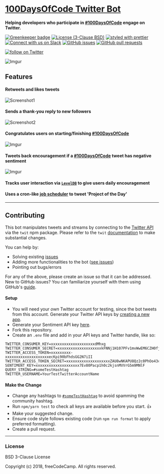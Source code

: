 # [100DaysOfCode Twitter Bot](https://twitter.com/hashtag/100DaysOfCode?src=hash)


<strong>Helping developers who participate in [#100DaysOfCode](https://twitter.com/hashtag/100DaysOfCode?src=hash) engage on Twitter.</strong>

[![Greenkeeper badge](https://badges.greenkeeper.io/spences10/100DaysOfCode-twitter-bot.svg)](https://greenkeeper.io/)
[![License (3-Clause BSD)](https://img.shields.io/badge/license-BSD%203--Clause-blue.svg?style=flat-square)](http://opensource.org/licenses/BSD-3-Clause)
[![styled with prettier](https://img.shields.io/badge/styled_with-prettier-ff69b4.svg)](https://github.com/prettier/prettier)
[![Connect with us on Slack](https://img.shields.io/badge/-Slack%20Channel-3b99ef.svg?colorA=02c775&style=flat&logo=slack)](https://100xcode.slack.com/)
[![GitHub issues](https://img.shields.io/github/issues/freeCodeCamp/100DaysOfCode-twitter-bot.svg?&colorB=ff0000)](https://github.com/freeCodeCamp/100DaysOfCode-twitter-bot/issues)
[![GitHub pull requests](https://img.shields.io/github/issues-pr/freeCodeCamp/100DaysOfCode-twitter-bot.svg?colorB=1FBF14)](https://github.com/freeCodeCamp/100DaysOfCode-twitter-bot/pulls)
<p>
  <a href="https://twitter.com/intent/follow?screen_name=_100DaysOfCode">
    <img src="https://img.shields.io/twitter/follow/_100DaysOfCode.svg?style=social"
      alt="follow on Twitter"></a>
</p>

![Imgur](http://i.imgur.com/Ufo9BLY.png)

## Features

#### Retweets and likes tweets

![Screenshot1](http://i.imgur.com/V35iX70.png)

#### Sends a thank-you reply to new followers

![Screenshot2](http://i.imgur.com/0LAvqUd.png)

#### Congratulates users on starting/finishing [#100DaysOfCode](https://twitter.com/hashtag/100DaysOfCode?src=hash)

![Imgur](http://i.imgur.com/d8pu9LO.png)

#### Tweets back encouragement if a [#100DaysOfCode](https://twitter.com/hashtag/100DaysOfCode?src=hash) tweet has negative sentiment

![Imgur](http://i.imgur.com/GQLoYhG.png)

#### Tracks user interaction via [`LevelDB`](https://github.com/Level/level) to give users daily encouragement

#### Uses a cron-like [job scheduler](https://github.com/node-schedule/node-schedule) to tweet 'Project of the Day'

---

## Contributing

This bot manipulates tweets and streams by connecting to the [Twitter API](https://developer.twitter.com/en/docs) via the `twit` npm package. Please refer to the `twit` [documentation](https://github.com/ttezel/twit) to make substantial changes.

You can help by:

* Solving existing [issues](https://github.com/freeCodeCamp/100DaysOfCode-twitter-bot/issues?q=is%3Aopen+is%3Aissue)
* Adding more functionalities to the bot ([see issues](https://github.com/freeCodeCamp/100DaysOfCode-twitter-bot/issues?q=is%3Aopen+is%3Aissue+label%3Aenhancement))
* Pointing out bugs/errors

For any of the above, please create an issue so that it can be addressed. New to GitHub issues? You can familiarize yourself with them using GitHub's [guide](https://help.github.com/articles/creating-a-pull-request/).

#### Setup

* You will need your _own_ Twitter account for testing, since the bot tweets from this account. Generate your Twitter API keys by [creating a new app](https://apps.twitter.com/app/new).
* Generate your Sentiment API key [here](https://market.mashape.com/vivekn/sentiment-3).
* Fork this repository.
* Create an `.env` file and add in your API keys and Twitter handle, like so:

```
TWITTER_CONSUMER_KEY=xxxxxxxxxxxxxxxxxxxxdMhxg
TWITTER_CONSUMER_SECRET=xxxxxxxxxxxxxxxxxxxxkFNNj1H107PFv1mvWwEM6CZH0fjymV
TWITTER_ACCESS_TOKEN=xxxxxxxxx-xxxxxxxxxxxxxxxxxxxxecKpi90bFhdsGG2N7iII
TWITTER_ACCESS_TOKEN_SECRET=xxxxxxxxxxxxxxxxxxxxZAU8wNKAPU8Qz2c0PhOo43cGO
SENTIMENT_KEY=xxxxxxxxxxxxxxxxxxxx7Ev80Pacp1h0c2kjsnMVVrG5m9MNlF
QUERY_STRING=#someTestHashtag
TWITTER_USERNAME=YourTestTwitterAccountName
```

#### Make the Change

* Change any hashtags to [`#someTestHashtag`](https://twitter.com/search?q=someTestHashTag&src=typd) to avoid spamming the community hashtag.
* Run `npm/yarn test` to check all keys are available before you start. :+1:
* Make your suggested change.
* Ensure code style follows existing code (run `npm run format` to apply preferred formatting).
* Create a pull request.

---

### License

BSD 3-Clause License

Copyright (c) 2018, freeCodeCamp. All rights reserved.
